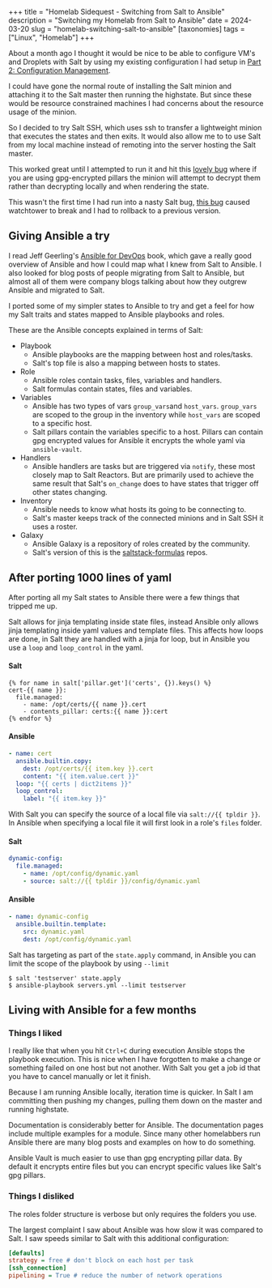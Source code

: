 +++
title = "Homelab Sidequest - Switching from Salt to Ansible"
description = "Switching my Homelab from Salt to Ansible"
date = 2024-03-20
slug = "homelab-switching-salt-to-ansible"
[taxonomies]
tags = ["Linux", "Homelab"]
+++

About a month ago I thought it would be nice to be able to configure VM's and Droplets with Salt by using my existing configuration I had setup in [Part 2: Configuration Management](@/posts/homelab-adventure-part-2.md).

<!-- more -->

I could have gone the normal route of installing the Salt minion and attaching it to the Salt master then running the highstate. But since these would be resource constrained machines I had concerns about the resource usage of the minion.

So I decided to try Salt SSH, which uses ssh to transfer a lightweight minion that executes the states and then exits. It would also allow me to to use Salt from my local machine instead of remoting into the server hosting the Salt master.

This worked great until I attempted to run it and hit this [lovely bug](https://github.com/saltstack/salt/issues/60002) where if you are using gpg-encrypted pillars the minion will attempt to decrypt them rather than decrypting locally and when rendering the state.

This wasn't the first time I had run into a nasty Salt bug, [this bug](https://github.com/saltstack/salt/issues/47325) caused watchtower to break and I had to rollback to a previous version.

## Giving Ansible a try

I read Jeff Geerling's [Ansible for DevOps](https://www.jeffgeerling.com/project/ansible-devops) book, which gave a really good overview of Ansible and how I could map what I knew from Salt to Ansible. I also looked for blog posts of people migrating from Salt to Ansible, but almost all of them were company blogs talking about how they outgrew Ansible and migrated to Salt.

I ported some of my simpler states to Ansible to try and get a feel for how my Salt traits and states mapped to Ansible playbooks and roles.

These are the Ansible concepts explained in terms of Salt:
* Playbook
  * Ansible playbooks are the mapping between host and roles/tasks.
  * Salt's top file is also a mapping between hosts to states.
* Role
  * Ansible roles contain tasks, files, variables and handlers.
  * Salt formulas contain states, files and variables.
* Variables
  * Ansible has two types of vars `group_vars`and `host_vars`. `group_vars` are scoped to the group in the inventory while `host_vars` are scoped to a specific host.
  * Salt pillars contain the variables specific to a host. Pillars can contain gpg encrypted values for Ansible it encrypts the whole yaml via `ansible-vault`.
* Handlers
  * Ansible handlers are tasks but are triggered via `notify`, these most closely map to Salt Reactors. But are primarily used to achieve the same result that Salt's `on_change` does to have states that trigger off other states changing.
* Inventory
  * Ansible needs to know what hosts its going to be connecting to.
  * Salt's master keeps track of the connected minions and in Salt SSH it uses a roster.
* Galaxy
  * Ansible Galaxy is a repository of roles created by the community.
  * Salt's version of this is the [saltstack-formulas](https://github.com/saltstack-formulas) repos.

## After porting 1000 lines of yaml

After porting all my Salt states to Ansible there were a few things that tripped me up.

Salt allows for jinja templating inside state files, instead Ansible only allows jinja templating inside yaml values and template files. This affects how loops are done, in Salt they are handled with a jinja for loop, but in Ansible you use a `loop` and `loop_control` in the yaml.

#### Salt

```jinja
{% for name in salt['pillar.get']('certs', {}).keys() %}
cert-{{ name }}:
  file.managed:
    - name: /opt/certs/{{ name }}.cert
    - contents_pillar: certs:{{ name }}:cert
{% endfor %}
```

#### Ansible

```yaml
- name: cert
  ansible.builtin.copy:
    dest: /opt/certs/{{ item.key }}.cert
    content: "{{ item.value.cert }}"
  loop: "{{ certs | dict2items }}"
  loop_control:
    label: "{{ item.key }}"
```

With Salt you can specify the source of a local file via `salt://{{ tpldir }}`. In Ansible when specifying a local file it will first look in a role's `files` folder.

#### Salt

```yaml
dynamic-config:
  file.managed:
    - name: /opt/config/dynamic.yaml
    - source: salt://{{ tpldir }}/config/dynamic.yaml
```

#### Ansible

```yaml
- name: dynamic-config
  ansible.builtin.template:
    src: dynamic.yaml
    dest: /opt/config/dynamic.yaml
```

Salt has targeting as part of the `state.apply` command, in Ansible you can limit the scope of the playbook by using `--limit`

```console
$ salt 'testserver' state.apply
$ ansible-playbook servers.yml --limit testserver
```

## Living with Ansible for a few months

### Things I liked

I really like that when you hit `Ctrl+C` during execution Ansible stops the playbook execution. This is nice when I have forgotten to make a change or something failed on one host but not another. With Salt you get a job id that you have to cancel manually or let it finish.

Because I am running Ansible locally, iteration time is quicker. In Salt I am committing then pushing my changes, pulling them down on the master and running highstate. 

Documentation is considerably better for Ansible. The documentation pages include multiple examples for a module. Since many other homelabbers run Ansible there are many blog posts and examples on how to do something.

Ansible Vault is much easier to use than gpg encrypting pillar data. By default it encrypts entire files but you can encrypt specific values like Salt's gpg pillars.

### Things I disliked

The roles folder structure is verbose but only requires the folders you use.

The largest complaint I saw about Ansible was how slow it was compared to Salt. I saw speeds similar to Salt with this additional configuration:

```ini
[defaults]
strategy = free # don't block on each host per task
[ssh_connection]
pipelining = True # reduce the number of network operations
```
